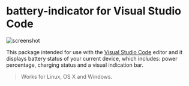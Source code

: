 # battery-indicator for Visual Studio Code

![screenshot](https://github.com/fBosch/vscode-battery-indicator/blob/master/screenshot.png?raw=true)

This package intended for use with the [Visual Studio Code](https://code.visualstudio.com/) editor and it displays battery status of your current device, which includes: power percentage, charging status and a visual indication bar.


> Works for Linux, OS X and Windows.
